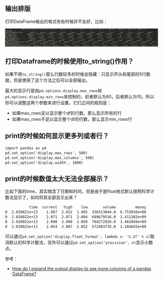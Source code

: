 ## 输出排版

打印DataFrame输出的格式有些时候并不友好，比如：

![](print_not_aligned.png)


## 打印Dataframe的时候使用to_string()作用？

如果不用`to_string()`那么行数较多的时候会隐藏：只显示开头和尾部的5行数据，但是使用了这个方法之后可以全部输出。

最大的显示行是由`pd.options.display.max_rows`和`pd.options.display.min_rows`来控制的，前者默认为60，后者默认为10。所以你可以调整这两个参数来进行设置。它们之间的规则是：

- 如果max_rows足以显示整个df的行数，那么显示所有的行
- 如果max_rows不足以显示整个df的行数，那么显示min_rows行


## print的时候如何显示更多列或者行？

```
import pandas as pd
pd.set_option('display.max_rows', 500)
pd.set_option('display.max_columns', 500)
pd.set_option('display.width', 1000)
```

## print的时候数值太大无法全部展示？

比如下面的time，其实暗含了日期和时间，但是由于是float格式默认按照科学计数法显示了，如何将其全部显示出来？

```
           time  current   high    low       volume         money
0  2.020021e+13    1.987  2.022  1.965  338313044.0  6.753016e+08
0  2.020022e+13    2.071  2.071  2.004  689679516.0  1.411302e+09
0  2.020022e+13    2.090  2.090  2.050  704272926.0  1.461049e+09
0  2.020022e+13    2.054  2.087  2.052  572403776.0  1.184645e+09
```

可以通过`pd.set_option('display.float_format', lambda x: '%.2f' % x)`取消默认的科学计数法，另外可以通过`pd.set_option(‘precision’, n)`显示小数点。

参考：

- [How do I expand the output display to see more columns of a pandas DataFrame?](https://stackoverflow.com/questions/11707586/how-do-i-expand-the-output-display-to-see-more-columns-of-a-pandas-dataframe)


